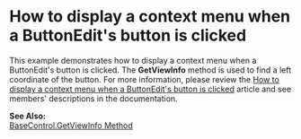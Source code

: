 # How to display a context menu when a ButtonEdit's button is clicked


<p>This example demonstrates how to display a context menu when a ButtonEdit's button is clicked. The <strong>GetViewInfo</strong> method is used to find a left coordinate of the button. For more information, please review the <a href="https://www.devexpress.com/Support/Center/p/A2969">How to display a context menu when a ButtonEdit's button is clicked</a> article and see members' descriptions in the documentation.</p><p><strong>See Also:</strong><br />
<a href="http://documentation.devexpress.com/#WindowsForms/DevExpressXtraEditorsBaseControl_GetViewInfotopic">BaseControl.GetViewInfo Method</a></p>

<br/>


